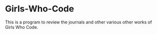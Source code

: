 # Girls-Who-Code
This is a program to review the journals and other various other works of Girls Who Code.
